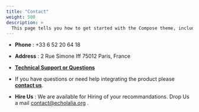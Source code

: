 ```yaml
---
title: "Contact"
weight: 500
description: >
  This page tells you how to get started with the Compose theme, including installation and basic configuration.
---
```



- **Phone** : +33 6 52 20 64 18
- **Address** : 2 Rue Simone Iff 75012 Paris, France
- [**Technical Support or Questions**](mailto:contact@echolalia.org)

- If you have questions or need help integrating the product please [**contact us**](mailto:contact@echolalia.org).

- **Hire Us** :
We are available for Hiring of your recommandations. Drop Us a mail [contact@echolalia.org](mailto:contact@echolalia.org) .